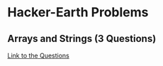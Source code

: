# Hacker-Earth Problems


## Arrays and Strings (3 Questions)
[Link to the Questions](https://www.hackerearth.com/challenge/competitive/code-monk-array-strings/problems/)